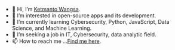 - 👋 Hi, I’m [Ketmanto Wangsa](https://github.com/Kwangsa19).
- 👀 I’m interested in open-source apps and its development.
- 🌱 I’m currently learning Cybersecurity, Python, JavaScript, Data Science, and Machine Learning.
- 💞️ I’m seeking a job in IT, Cybersecurity, data analytic field. 
- 📫 How to reach me ...[Find me here](https://kwangsa19.github.io/).

<!---
Kwangsa19/Kwangsa19 is a ✨ special ✨ repository because its `README.md` (this file) appears on your GitHub profile.
You can click the Preview link to take a look at your changes.
--->
